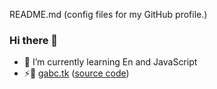  README.md (config files for my GitHub profile.)
 ### Hi there 👋
- 🌱 I’m currently learning En and JavaScript
- ⚡🔗 [gabc.tk](https://gabc.tk) ([source code](https://github.com/gabc123123/gabc123123.github.io))

<!--
**gabc123123/gabc123123** is a ✨ _special_ ✨ repository because its `README.md` (this file) appears on your GitHub profile.

Here are some ideas to get you started:

- 🔭 I’m currently working on ...
- 🌱 I’m currently learning ...
- 👯 I’m looking to collaborate on ...
- 🤔 I’m looking for help with ...
- 💬 Ask me about ...
- 📫 How to reach me: ...
- 😄 Pronouns: ...
- ⚡ Fun fact: ...
-->


